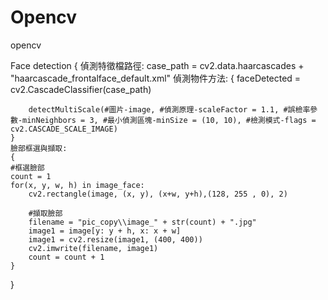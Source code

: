 # Opencv
 opencv

Face detection
{
    偵測特徵檔路徑:
    case_path = cv2.data.haarcascades + "haarcascade_frontalface_default.xml"
    偵測物件方法:
    {
       faceDetected = cv2.CascadeClassifier(case_path)

        detectMultiScale(#圖片-image, #偵測原理-scaleFactor = 1.1, #誤檢率參數-minNeighbors = 3, #最小偵測區塊-minSize = (10, 10), #檢測模式-flags = cv2.CASCADE_SCALE_IMAGE) 
    }
    臉部框選與擷取:
    {
    #框選臉部
    count = 1
    for(x, y, w, h) in image_face:
        cv2.rectangle(image, (x, y), (x+w, y+h),(128, 255 , 0), 2)

        #擷取臉部
        filename = "pic_copy\\image_" + str(count) + ".jpg"
        image1 = image[y: y + h, x: x + w]
        image1 = cv2.resize(image1, (400, 400))
        cv2.imwrite(filename, image1)
        count = count + 1
    }
}